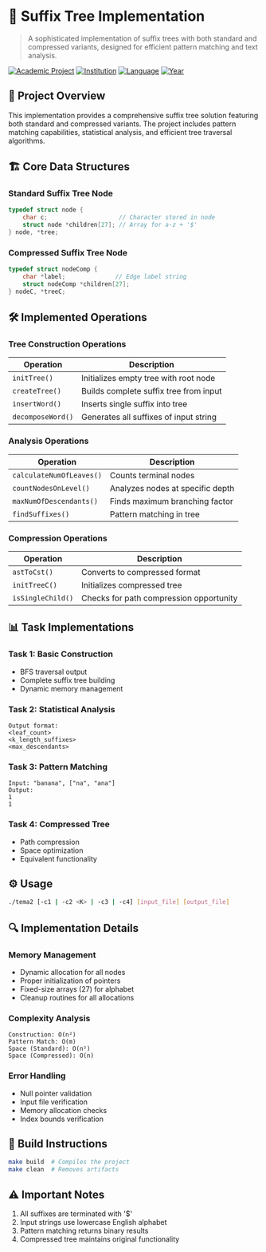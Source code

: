# 🌲 Suffix Tree Implementation
> A sophisticated implementation of suffix trees with both standard and compressed variants, designed for efficient pattern matching and text analysis.

[![Academic Project](https://img.shields.io/badge/Academic-Project-blue.svg)](https://github.com)
[![Institution](https://img.shields.io/badge/UNSTPB-ACS-orange.svg)](https://github.com)
[![Language](https://img.shields.io/badge/Language-C-red.svg)](https://github.com)
[![Year](https://img.shields.io/badge/Year-2-green.svg)](https://github.com)

## 🎯 Project Overview
This implementation provides a comprehensive suffix tree solution featuring both standard and compressed variants. The project includes pattern matching capabilities, statistical analysis, and efficient tree traversal algorithms.

## 🏗️ Core Data Structures

### Standard Suffix Tree Node
```c
typedef struct node {
    char c;                    // Character stored in node
    struct node *children[27]; // Array for a-z + '$'
} node, *tree;
```

### Compressed Suffix Tree Node
```c
typedef struct nodeComp {
    char *label;              // Edge label string
    struct nodeComp *children[27];
} nodeC, *treeC;
```

## 🛠️ Implemented Operations

### Tree Construction Operations
| Operation | Description |
|-----------|-------------|
| `initTree()` | Initializes empty tree with root node |
| `createTree()` | Builds complete suffix tree from input |
| `insertWord()` | Inserts single suffix into tree |
| `decomposeWord()` | Generates all suffixes of input string |

### Analysis Operations
| Operation | Description |
|-----------|-------------|
| `calculateNumOfLeaves()` | Counts terminal nodes |
| `countNodesOnLevel()` | Analyzes nodes at specific depth |
| `maxNumOfDescendants()` | Finds maximum branching factor |
| `findSuffixes()` | Pattern matching in tree |

### Compression Operations
| Operation | Description |
|-----------|-------------|
| `astToCst()` | Converts to compressed format |
| `initTreeC()` | Initializes compressed tree |
| `isSingleChild()` | Checks for path compression opportunity |

## 📊 Task Implementations

### Task 1: Basic Construction
- BFS traversal output
- Complete suffix tree building
- Dynamic memory management

### Task 2: Statistical Analysis
```console
Output format:
<leaf_count>
<k_length_suffixes>
<max_descendants>
```

### Task 3: Pattern Matching
```console
Input: "banana", ["na", "ana"]
Output: 
1
1
```

### Task 4: Compressed Tree
- Path compression
- Space optimization
- Equivalent functionality

## ⚙️ Usage
```bash
./tema2 [-c1 | -c2 <K> | -c3 | -c4] [input_file] [output_file]
```

## 🔍 Implementation Details

### Memory Management
- Dynamic allocation for all nodes
- Proper initialization of pointers
- Fixed-size arrays (27) for alphabet
- Cleanup routines for all allocations

### Complexity Analysis
```
Construction: O(n²)
Pattern Match: O(m)
Space (Standard): O(n²)
Space (Compressed): O(n)
```

### Error Handling
- Null pointer validation
- Input file verification
- Memory allocation checks
- Index bounds verification

## 🚀 Build Instructions
```bash
make build  # Compiles the project
make clean  # Removes artifacts
```

## ⚠️ Important Notes
1. All suffixes are terminated with '$'
2. Input strings use lowercase English alphabet
3. Pattern matching returns binary results
4. Compressed tree maintains original functionality
